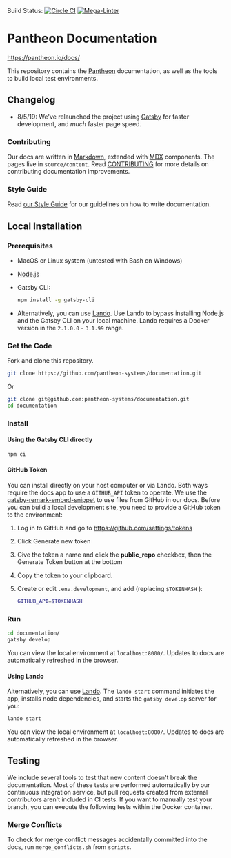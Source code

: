 Build Status: [![Circle CI](https://circleci.com/gh/pantheon-systems/documentation.svg?style=svg)](https://circleci.com/gh/pantheon-systems/documentation)
[![Mega-Linter](https://github.com/pantheon-systems/documentation/workflows/Mega-Linter/badge.svg?branch=main)](https://github.com/pantheon-systems/documentation/actions?query=workflow%3AMega-Linter+branch%3Amain)

Pantheon Documentation
======================

https://pantheon.io/docs/

This repository contains the [Pantheon](https://pantheon.io) documentation, as well as the tools to build local test environments.

## Changelog

 - 8/5/19: We've relaunched the project using [Gatsby](https://www.gatsbyjs.org) for faster development, and _much_ faster page speed.

### Contributing
Our docs are written in [Markdown](https://daringfireball.net/projects/markdown/), extended with [MDX](https://github.com/mdx-js/mdx) components. The pages live in `source/content`. Read [CONTRIBUTING](<CONTRIBUTING.md>) for more details on contributing documentation improvements.

### Style Guide
Read [our Style Guide](https://pantheon.io/docs/style-guide) for our guidelines on how to write documentation.

## Local Installation

### Prerequisites
  - MacOS or Linux system (untested with Bash on Windows)
  - [Node.js](https://nodejs.org/en/)
  - Gatsby CLI:

    ```bash
    npm install -g gatsby-cli
    ```

  - Alternatively, you can use [Lando](https://docs.lando.dev). Use Lando to bypass installing Node.js and the Gatsby CLI on your local machine. Lando requires a Docker version in the `2.1.0.0` - `3.1.99` range. 

### Get the Code

Fork and clone this repository.

```bash
git clone https://github.com/pantheon-systems/documentation.git
```

Or

```bash
git clone git@github.com:pantheon-systems/documentation.git
cd documentation
```

### Install

#### Using the Gatsby CLI directly

```bash
npm ci
```

#### GitHub Token
You can install directly on your host computer or via Lando. Both ways require the docs app to use a `GITHUB_API` token to operate.
We use the [gatsby-remark-embed-snippet](https://github.com/gatsbyjs/gatsby/tree/master/packages/gatsby-remark-embed-snippet) to use files from GitHub in our docs. Before you can build a local development site, you need to provide a GitHub token to the environment:

1. Log in to GitHub and go to <https://github.com/settings/tokens>
1. Click Generate new token
1. Give the token a name and click the **public_repo** checkbox, then the Generate Token button at the bottom
1. Copy the token to your clipboard.
1. Create or edit `.env.development`, and add (replacing `$TOKENHASH` ):

    ```bash
    GITHUB_API=$TOKENHASH
    ```

### Run

```bash
cd documentation/
gatsby develop
```
You can view the local environment at `localhost:8000/`. Updates to docs are automatically refreshed in the browser.


#### Using Lando

Alternatively, you can use [Lando](https://gist.github.com/tormi/a8b8fc39f9481373b24dc94cb8d2ee31). The `lando start` command initiates the app, installs node dependencies, and starts the `gatsby develop` server for you:

```bash
lando start
```

You can view the local environment at `localhost:8000/`. Updates to docs are automatically refreshed in the browser.


## Testing

We include several tools to test that new content doesn't break the documentation. Most of these tests are performed automatically by our continuous integration service, but pull requests created from external contributors aren't included in CI tests. If you want to manually test your branch, you can execute the following tests within the Docker container.

### Merge Conflicts

To check for merge conflict messages accidentally committed into the docs, run `merge_conflicts.sh` from `scripts`.

